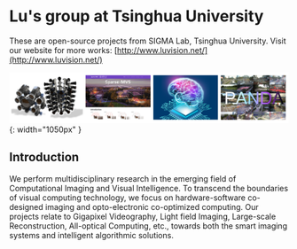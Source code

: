 # Lu's group at Tsinghua University

These are open-source projects from SIGMA Lab, Tsinghua University. Visit our website for more works: [http://www.luvision.net/](http://www.luvision.net/)



![github](/pic/c2.png){: width="1050px" }

## Introduction

We perform multidisciplinary research in the emerging field of Computational Imaging and Visual Intelligence. To transcend the boundaries of visual computing technology, we focus on hardware-software co-designed imaging and opto-electronic co-optimized computing. Our projects relate to Gigapixel Videography, Light field Imaging, Large-scale Reconstruction, All-optical Computing, etc., towards both the smart imaging systems and intelligent algorithmic solutions.

